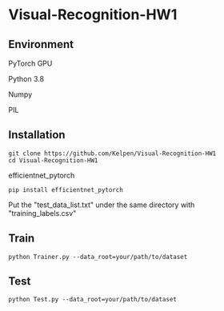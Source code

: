# Visual-Recognition-HW1
## Environment
PyTorch GPU

Python 3.8

Numpy

PIL

## Installation
```
git clone https://github.com/Kelpen/Visual-Recognition-HW1
cd Visual-Recognition-HW1
```

efficientnet_pytorch
```
pip install efficientnet_pytorch
```

Put the "test_data_list.txt" under the same directory with "training_labels.csv"

## Train
```
python Trainer.py --data_root=your/path/to/dataset
```
## Test
```
python Test.py --data_root=your/path/to/dataset
```
